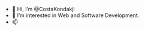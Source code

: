 - 👋 Hi, I’m @CostaKondakji
- 👀 I’m interested in Web and Software Development.
- 📫 
<!---
CostaKondakji/CostaKondakji is a ✨ special ✨ repository because its `README.md` (this file) appears on your GitHub profile.
You can click the Preview link to take a look at your changes.
--->
